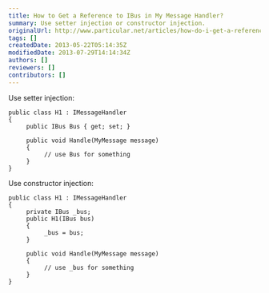 ```yaml
---
title: How to Get a Reference to IBus in My Message Handler?
summary: Use setter injection or constructor injection.
originalUrl: http://www.particular.net/articles/how-do-i-get-a-reference-to-ibus-in-my-message-handler
tags: []
createdDate: 2013-05-22T05:14:35Z
modifiedDate: 2013-07-29T14:14:34Z
authors: []
reviewers: []
contributors: []
---
```


Use setter injection:

    public class H1 : IMessageHandler
    {
         public IBus Bus { get; set; }

         public void Handle(MyMessage message)
         {
              // use Bus for something
         }
    }

Use constructor injection:

    public class H1 : IMessageHandler
    {
         private IBus _bus;
         public H1(IBus bus)
         {
              _bus = bus;
         }

         public void Handle(MyMessage message)
         {
              // use _bus for something
         }
    }

